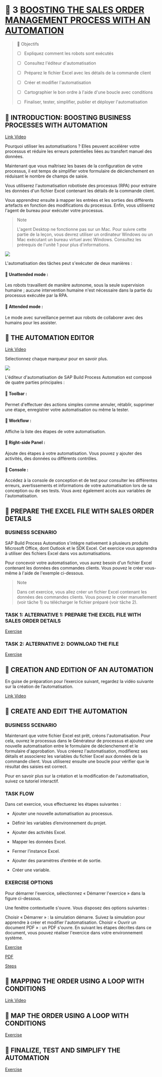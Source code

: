 # 🌸 3 [BOOSTING THE SALES ORDER MANAGEMENT PROCESS WITH AN AUTOMATION](https://learning.sap.com/learning-journeys/create-processes-and-automations-with-sap-build-process-automation/boosting-the-sales-order-management-process-with-an-automation_d01370b2-c68a-4997-baea-d4c178d8eb2d)

> 🌺 Objectifs
>
> - [ ] Expliquez comment les robots sont exécutés
>
> - [ ] Consultez l'éditeur d'automatisation
>
> - [ ] Préparez le fichier Excel avec les détails de la commande client
>
> - [ ] Créer et modifier l'automatisation
>
> - [ ] Cartographier le bon ordre à l'aide d'une boucle avec conditions
>
> - [ ] Finaliser, tester, simplifier, publier et déployer l'automatisation

## 🌸 INTRODUCTION: BOOSTING BUSINESS PROCESSES WITH AUTOMATION

[Link Video](https://learning.sap.com/learning-journeys/create-processes-and-automations-with-sap-build-process-automation/boosting-the-sales-order-management-process-with-an-automation_d01370b2-c68a-4997-baea-d4c178d8eb2d)

Pourquoi utiliser les automatisations ? Elles peuvent accélérer votre processus et réduire les erreurs potentielles liées au transfert manuel des données.

Maintenant que vous maîtrisez les bases de la configuration de votre processus, il est temps de simplifier votre formulaire de déclenchement en réduisant le nombre de champs de saisie.

Vous utiliserez l'automatisation robotisée des processus (RPA) pour extraire les données d'un fichier Excel contenant les détails de la commande client.

Vous apprendrez ensuite à mapper les entrées et les sorties des différents artefacts en fonction des modifications du processus. Enfin, vous utiliserez l'agent de bureau pour exécuter votre processus.

> Note
>
> L'agent Desktop ne fonctionne pas sur un Mac. Pour suivre cette partie de la leçon, vous devrez utiliser un ordinateur Windows ou un Mac exécutant un bureau virtuel avec Windows. Consultez les prérequis de l'unité 1 pour plus d'informations.

![](./assets/BTP150_04_U2L6_003.png)

L'automatisation des tâches peut s'exécuter de deux manières :

#### 💮 Unattended mode :

Les robots travaillent de manière autonome, sous la seule supervision humaine ; aucune intervention humaine n'est nécessaire dans la partie du processus exécutée par la RPA.

#### 💮 Attended mode :

Le mode avec surveillance permet aux robots de collaborer avec des humains pour les assister.

## 🌸 THE AUTOMATION EDITOR

[Link Video](https://learning.sap.com/learning-journeys/create-processes-and-automations-with-sap-build-process-automation/boosting-the-sales-order-management-process-with-an-automation_d01370b2-c68a-4997-baea-d4c178d8eb2d)

Sélectionnez chaque marqueur pour en savoir plus.

![](./assets/SPA400_02_U4L3_001.png)

L'éditeur d'automatisation de SAP Build Process Automation est composé de quatre parties principales :

#### 💮 Toolbar :

Permet d'effectuer des actions simples comme annuler, rétablir, supprimer une étape, enregistrer votre automatisation ou même la tester.

#### 💮 Workflow :

Affiche la liste des étapes de votre automatisation.

#### 💮 Right-side Panel :

Ajoute des étapes à votre automatisation. Vous pouvez y ajouter des activités, des données ou différents contrôles.

#### 💮 Console :

Accédez à la console de conception et de test pour consulter les différentes erreurs, avertissements et informations de votre automatisation lors de sa conception ou de ses tests. Vous avez également accès aux variables de l'automatisation.

## 🌸 PREPARE THE EXCEL FILE WITH SALES ORDER DETAILS

### BUSINESS SCENARIO

SAP Build Process Automation s'intègre nativement à plusieurs produits Microsoft Office, dont Outlook et le SDK Excel. Cet exercice vous apprendra à utiliser des fichiers Excel dans vos automatisations.

Pour concevoir votre automatisation, vous aurez besoin d'un fichier Excel contenant les données des commandes clients. Vous pouvez le créer vous-même à l'aide de l'exemple ci-dessous.

> Note
>
> Dans cet exercice, vous allez créer un fichier Excel contenant les données des commandes clients. Vous pouvez le créer manuellement (voir tâche 1) ou télécharger le fichier préparé (voir tâche 2).

### TASK 1: ALTERNATIVE 1: PREPARE THE EXCEL FILE WITH SALES ORDER DETAILS

[Exercise](https://learning.sap.com/learning-journeys/create-processes-and-automations-with-sap-build-process-automation/boosting-the-sales-order-management-process-with-an-automation_d01370b2-c68a-4997-baea-d4c178d8eb2d)

### TASK 2: ALTERNATIVE 2: DOWNLOAD THE FILE

[Exercise](https://learning.sap.com/learning-journeys/create-processes-and-automations-with-sap-build-process-automation/boosting-the-sales-order-management-process-with-an-automation_d01370b2-c68a-4997-baea-d4c178d8eb2d)

## 🌸 CREATION AND EDITION OF AN AUTOMATION

En guise de préparation pour l’exercice suivant, regardez la vidéo suivante sur la création de l’automatisation.

[Link Video](https://learning.sap.com/learning-journeys/create-processes-and-automations-with-sap-build-process-automation/boosting-the-sales-order-management-process-with-an-automation_d01370b2-c68a-4997-baea-d4c178d8eb2d)

## 🌸 CREATE AND EDIT THE AUTOMATION

### BUSINESS SCENARIO

Maintenant que votre fichier Excel est prêt, créons l'automatisation. Pour cela, ouvrez le processus dans le Générateur de processus et ajoutez une nouvelle automatisation entre le formulaire de déclenchement et le formulaire d'approbation. Vous créerez l'automatisation, modifierez ses détails et associerez les variables du fichier Excel aux données de la commande client. Vous utiliserez ensuite une boucle pour vérifier que le résultat des saisies est correct.

Pour en savoir plus sur la création et la modification de l'automatisation, suivez ce tutoriel interactif.

### TASK FLOW

Dans cet exercice, vous effectuerez les étapes suivantes :

- Ajouter une nouvelle automatisation au processus.

- Définir les variables d’environnement du projet.

- Ajouter des activités Excel.

- Mapper les données Excel.

- Fermer l’instance Excel.

- Ajouter des paramètres d’entrée et de sortie.

- Créer une variable.

### EXERCISE OPTIONS

Pour démarrer l'exercice, sélectionnez « Démarrer l'exercice » dans la figure ci-dessous.

Une fenêtre contextuelle s'ouvre. Vous disposez des options suivantes :

Choisir « Démarrer » : la simulation démarre. Suivez la simulation pour apprendre à créer et modifier l'automatisation.
Choisir « Ouvrir un document PDF » : un PDF s'ouvre. En suivant les étapes décrites dans ce document, vous pouvez réaliser l'exercice dans votre environnement système.

[Exercise](https://learnsap.enable-now.cloud.sap/pub/mmcp/index.html?show=project!PR_D1366796546A5FA0:uebung)

[PDF](./assets/hands_on.pdf)

[Steps](https://learning.sap.com/learning-journeys/create-processes-and-automations-with-sap-build-process-automation/boosting-the-sales-order-management-process-with-an-automation_d01370b2-c68a-4997-baea-d4c178d8eb2d)

## 🌸 MAPPING THE ORDER USING A LOOP WITH CONDITIONS

[Link Video](https://learning.sap.com/learning-journeys/create-processes-and-automations-with-sap-build-process-automation/boosting-the-sales-order-management-process-with-an-automation_d01370b2-c68a-4997-baea-d4c178d8eb2d)

## 🌸 MAP THE ORDER USING A LOOP WITH CONDITIONS

[Exercise](https://learnsap.enable-now.cloud.sap/pub/mmcp/index.html?show=project!PR_D1366796546A5FA0:uebung)

## 🌸 FINALIZE, TEST AND SIMPLIFY THE AUTOMATION

[Exercise](https://learnsap.enable-now.cloud.sap/pub/mmcp/index.html?show=project!PR_D1366796546A5FA0:uebung)
